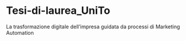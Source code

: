 # Tesi-di-laurea_UniTo
La trasformazione digitale dell’impresa guidata da processi di Marketing Automation

